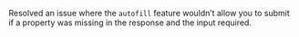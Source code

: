 Resolved an issue where the `autofill` feature wouldn’t allow you to submit if a property was
missing in the response and the input required.
